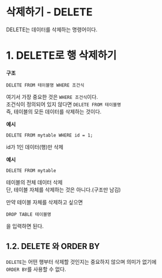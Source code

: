 삭제하기 - DELETE
=======================
DELETE는 데이터를 삭제하는 명령어이다.

# 1. DELETE로 행 삭제하기
**구조**
```
DELETE FROM 테이블명 WHERE 조건식
```
여기서 가장 중요한 것은 ```WHERE 조건식```이다.  
조건식이 정의되어 있지 않다면 ```DELETE FROM 테이블명```  
즉, 테이블의 모든 데이터를 삭제하는 것이다.  
  
**예시**
```
DELETE FROM mytable WHERE id = 1; 
```
id가 1인 데이터(행)만 삭제  
  
**예시**
```
DELETE FROM mytable
```
테이블의 전체 데이터 삭제  
단, 테이블 자체를 삭제하는 것은 아니다.(구조만 남김)  
  
만약 테이블 자체를 삭제하고 싶으면  
```
DROP TABLE 테이블명
```
을 입력하면 된다.  

## 1.2. DELETE 와 ORDER BY
```DELETE```는 어떤 행부터 삭제할 것인지는 중요하지 않으며 의미가 없기에  
```ORDER BY```를 사용할 수 없다.
